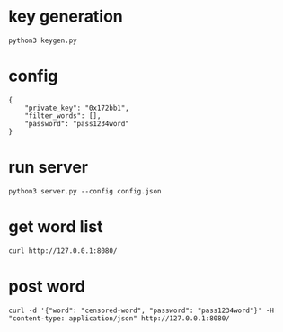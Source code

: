 # key generation

```
python3 keygen.py
```

# config

```
{
    "private_key": "0x172bb1",
    "filter_words": [],
    "password": "pass1234word"
}
```

# run server

```
python3 server.py --config config.json
```

# get word list

```
curl http://127.0.0.1:8080/
```

# post word

```
curl -d '{"word": "censored-word", "password": "pass1234word"}' -H "content-type: application/json" http://127.0.0.1:8080/
```

